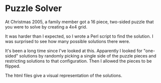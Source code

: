 # Puzzle Solver

At Christmas 2005, a family member got a 16 piece, two-sided puzzle that you were to solve by creating a 4x4 grid.

It was harder than I expected, so I wrote a Perl script to find the solution.
I was surprised to see how many possible solutions there were.  

It's been a long time since I've looked at this.  Apparently I looked for "one-sided" solutions by randomly picking a single side of the puzzle pieces and restricting solutions to that configuration.
Then I allowed the pieces to be flipped.

The html files give a visual representation of the solutions.
